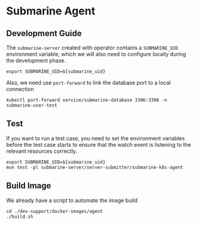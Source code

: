 <!---
  Licensed under the Apache License, Version 2.0 (the "License");
  you may not use this file except in compliance with the License.
  You may obtain a copy of the License at

   http://www.apache.org/licenses/LICENSE-2.0

  Unless required by applicable law or agreed to in writing, software
  distributed under the License is distributed on an "AS IS" BASIS,
  WITHOUT WARRANTIES OR CONDITIONS OF ANY KIND, either express or implied.
  See the License for the specific language governing permissions and
  limitations under the License. See accompanying LICENSE file.
-->

# Submarine Agent

## Development Guide

The `submarine-server` created with operator contains a `SUBMARINE_UID` environment variable,
which we will also need to configure locally during the development phase.
```shell
export SUBMARINE_UID=${submarine_uid}
```

Also, we need use `port-forward` to link the database port to a local connection
```shell
kubectl port-forward service/submarine-database 3306:3306 -n submarine-user-test
```

## Test

If you want to run a test case, you need to set the environment variables before the test case starts
to ensure that the watch event is listening to the relevant resources correctly.

```shell
export SUBMARINE_UID=${submarine_uid}
mvn test -pl submarine-server/server-submitter/submarine-k8s-agent
```

## Build Image

We already have a script to automate the image build
```shell
cd ./dev-support/docker-images/agent
./build.sh
```

